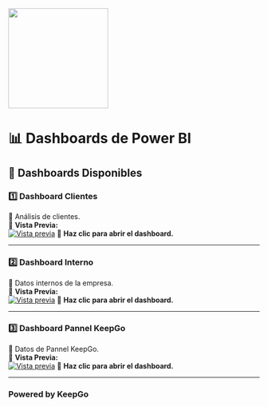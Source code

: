 ## <img src="https://i.postimg.cc/tTD72y2F/c947d0-eadc0d6e3f3c4184a5f64991dc4338a1-mv2-removebg-preview.png" width="200"/>  

# 📊 Dashboards de Power BI 

## 📌 Dashboards Disponibles  

### 1️⃣ Dashboard Clientes  
🔹 Análisis de clientes.  
🔹 **Vista Previa:**  
[![Vista previa](https://i.postimg.cc/mkG168sG/image-1.jpg)](https://app.powerbi.com/view?r=eyJrIjoiMzY1NGJjNWQtYjFjYy00MTQwLWJlMjEtYTk5NzAyODUyNTY2IiwidCI6ImIxM2NlNGM5LTJiZTYtNDg0NC04Y2Q5LTYwOTcyMGFmYWY5YiJ9)
🔹 **Haz clic para abrir el dashboard.**

---

### 2️⃣ Dashboard Interno  
🔹 Datos internos de la empresa.  
🔹 **Vista Previa:**  
[![Vista previa](https://i.postimg.cc/Rhrwxvwy/image.jpg)](https://app.powerbi.com/view?r=eyJrIjoiZjJhYTVmNGQtNmZiZC00MTYyLWI3OWQtNzM0YTkxNjU2NTkyIiwidCI6ImIxM2NlNGM5LTJiZTYtNDg0NC04Y2Q5LTYwOTcyMGFmYWY5YiJ9)
🔹 **Haz clic para abrir el dashboard.**

---

### 3️⃣ Dashboard Pannel KeepGo  
🔹 Datos de Pannel KeepGo.  
🔹 **Vista Previa:**  
[![Vista previa](https://i.postimg.cc/D0d4VLv4/image-2.jpg)](https://app.powerbi.com/view?r=eyJrIjoiOTc3MjhjZDctNWRmNy00OGE4LTg3ZDUtMDYxMGI2Njg5MDg1IiwidCI6ImIxM2NlNGM5LTJiZTYtNDg0NC04Y2Q5LTYwOTcyMGFmYWY5YiJ9)
🔹 **Haz clic para abrir el dashboard.**

---

### Powered by KeepGo  
